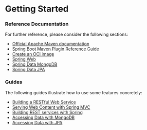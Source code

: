 # Getting Started

### Reference Documentation
For further reference, please consider the following sections:

* [Official Apache Maven documentation](https://maven.apache.org/guides/index.html)
* [Spring Boot Maven Plugin Reference Guide](https://docs.spring.io/spring-boot/docs/3.0.4-SNAPSHOT/maven-plugin/reference/html/)
* [Create an OCI image](https://docs.spring.io/spring-boot/docs/3.0.4-SNAPSHOT/maven-plugin/reference/html/#build-image)
* [Spring Web](https://docs.spring.io/spring-boot/docs/3.0.4-SNAPSHOT/reference/htmlsingle/#web)
* [Spring Data MongoDB](https://docs.spring.io/spring-boot/docs/3.0.4-SNAPSHOT/reference/htmlsingle/#data.nosql.mongodb)
* [Spring Data JPA](https://docs.spring.io/spring-boot/docs/3.0.4-SNAPSHOT/reference/htmlsingle/#data.sql.jpa-and-spring-data)

### Guides
The following guides illustrate how to use some features concretely:

* [Building a RESTful Web Service](https://spring.io/guides/gs/rest-service/)
* [Serving Web Content with Spring MVC](https://spring.io/guides/gs/serving-web-content/)
* [Building REST services with Spring](https://spring.io/guides/tutorials/rest/)
* [Accessing Data with MongoDB](https://spring.io/guides/gs/accessing-data-mongodb/)
* [Accessing Data with JPA](https://spring.io/guides/gs/accessing-data-jpa/)


